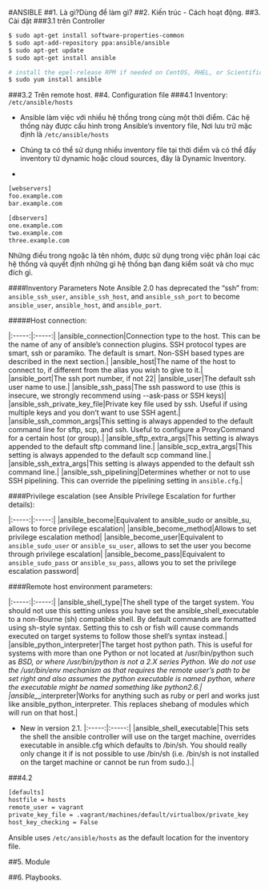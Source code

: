 #ANSIBLE
##1. Là gì?Dùng để làm gì?
##2. Kiến trúc - Cách hoạt động.
##3. Cài đặt
###3.1 trên Controller
```sh
$ sudo apt-get install software-properties-common
$ sudo apt-add-repository ppa:ansible/ansible
$ sudo apt-get update
$ sudo apt-get install ansible
```

```sh
# install the epel-release RPM if needed on CentOS, RHEL, or Scientific Linux
$ sudo yum install ansible
```
###3.2 Trên remote host.
##4. Configuration file
###4.1 Inventory: `/etc/ansible/hosts`
- Ansible làm việc với nhiều hệ thống trong cùng một thời điểm. Các hệ thống này được cấu hình
trong Ansible’s inventory file, Nơi lưu trữ mặc định là `/etc/ansible/hosts`

- Chúng ta có thể sử dụng nhiều inventory file tại thời điểm và có thể đẩy inventory từ dynamic
hoặc cloud sources, đây là Dynamic Inventory.

- 
```sh
[webservers]
foo.example.com
bar.example.com

[dbservers]
one.example.com
two.example.com
three.example.com
```

Những điều trong ngoặc là tên nhóm, được sử dụng trong việc phân loại các hệ thống và 
quyết định những gì hệ thống bạn đang kiểm soát và cho mục đích gì.

####Inventory Parameters
Note
Ansible 2.0 has deprecated the “ssh” from:
`ansible_ssh_user`, `ansible_ssh_host`, and `ansible_ssh_port` to become 
`ansible_user`, `ansible_host`, and `ansible_port`. 

#####Host connection:


|:-----:|:-----:|
|ansible_connection|Connection type to the host. This can be the name of any of ansible’s connection plugins. SSH protocol types are smart, ssh or paramiko. The default is smart. Non-SSH based types are described in the next section.|
|ansible_host|The name of the host to connect to, if different from the alias you wish to give to it.|
|ansible_port|The ssh port number, if not 22|
|ansible_user|The default ssh user name to use.|
|ansible_ssh_pass|The ssh password to use (this is insecure, we strongly recommend using --ask-pass or SSH keys)|
|ansible_ssh_private_key_file|Private key file used by ssh. Useful if using multiple keys and you don’t want to use SSH agent.|
|ansible_ssh_common_args|This setting is always appended to the default command line for sftp, scp, and ssh. Useful to configure a ProxyCommand for a certain host (or group).|
|ansible_sftp_extra_args|This setting is always appended to the default sftp command line.|
|ansible_scp_extra_args|This setting is always appended to the default scp command line.|
|ansible_ssh_extra_args|This setting is always appended to the default ssh command line.|
|ansible_ssh_pipelining|Determines whether or not to use SSH pipelining. This can override the pipelining setting in `ansible.cfg`.|


####Privilege escalation (see Ansible Privilege Escalation for further details):


|:-----:|:-----:|
|ansible_become|Equivalent to ansible_sudo or ansible_su, allows to force privilege escalation|
|ansible_become_method|Allows to set privilege escalation method|
|ansible_become_user|Equivalent to `ansible_sudo_user` or `ansible_su_user`, allows to set the user you become through privilege escalation|
|ansible_become_pass|Equivalent to `ansible_sudo_pass` or `ansible_su_pass`, allows you to set the privilege escalation password|

####Remote host environment parameters:


|:-----:|:-----:|
|ansible_shell_type|The shell type of the target system. You should not use this setting unless you have set the ansible_shell_executable to a non-Bourne (sh) compatible shell. By default commands are formatted using sh-style syntax. Setting this to csh or fish will cause commands executed on target systems to follow those shell’s syntax instead.|
|ansible_python_interpreter|The target host python path. This is useful for systems with more than one Python or not located at /usr/bin/python such as *BSD, or where /usr/bin/python is not a 2.X series Python. We do not use the /usr/bin/env mechanism as that requires the remote user’s path to be set right and also assumes the python executable is named python, where the executable might be named something like python2.6.|
|ansible_*_interpreter|Works for anything such as ruby or perl and works just like ansible_python_interpreter. This replaces shebang of modules which will run on that host.|


- New in version 2.1.
|:-----:|:-----:|
|ansible_shell_executable|This sets the shell the ansible controller will use on the target machine, overrides executable in ansible.cfg which defaults to /bin/sh. You should really only change it if is not possible to use /bin/sh (i.e. /bin/sh is not installed on the target machine or cannot be run from sudo.).|



###4.2
```sh
[defaults]
hostfile = hosts
remote_user = vagrant
private_key_file = .vagrant/machines/default/virtualbox/private_key
host_key_checking = False
```
Ansible uses `/etc/ansible/hosts` as the default location for the inventory file.


##5. Module

##6. Playbooks.

